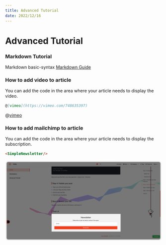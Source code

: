 ```yaml
---
title: Advanced Tutorial
date: 2022/12/16
---
```


# Advanced Tutorial

### Markdown Tutorial
Markdown basic-syntax [Markdown Guide](https://www.markdownguide.org/basic-syntax/)

### How to add video to article 
You can add the code in the area where your article needs to display the video.
```md
@[vimeo](https://vimeo.com/748635397)
```
@[vimeo](https://vimeo.com/748635397)

### How to add mailchimp to article 
You can add the code in the area where your article needs to display the subscription.
```md
<SimpleNewsletter/>
```
![12.png](./image/marketplace/plugin-12.png)
